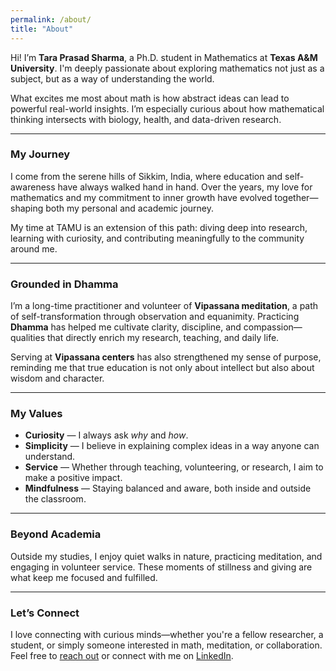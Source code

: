 ```yaml
---
permalink: /about/
title: "About"
---
```


Hi! I’m **Tara Prasad Sharma**, a Ph.D. student in Mathematics at **Texas A&M University**. I'm deeply passionate about exploring mathematics not just as a subject, but as a way of understanding the world.

What excites me most about math is how abstract ideas can lead to powerful real-world insights. I’m especially curious about how mathematical thinking intersects with biology, health, and data-driven research.

---

### My Journey

I come from the serene hills of Sikkim, India, where education and self-awareness have always walked hand in hand. Over the years, my love for mathematics and my commitment to inner growth have evolved together—shaping both my personal and academic journey.

My time at TAMU is an extension of this path: diving deep into research, learning with curiosity, and contributing meaningfully to the community around me.

---

### Grounded in Dhamma

I’m a long-time practitioner and volunteer of **Vipassana meditation**, a path of self-transformation through observation and equanimity. Practicing **Dhamma** has helped me cultivate clarity, discipline, and compassion—qualities that directly enrich my research, teaching, and daily life.

Serving at **Vipassana centers** has also strengthened my sense of purpose, reminding me that true education is not only about intellect but also about wisdom and character.

---

### My Values

- **Curiosity** — I always ask *why* and *how*.  
- **Simplicity** — I believe in explaining complex ideas in a way anyone can understand.  
- **Service** — Whether through teaching, volunteering, or research, I aim to make a positive impact.  
- **Mindfulness** — Staying balanced and aware, both inside and outside the classroom.

---

### Beyond Academia

Outside my studies, I enjoy quiet walks in nature, practicing meditation, and engaging in volunteer service. These moments of stillness and giving are what keep me focused and fulfilled.

---

### Let’s Connect

I love connecting with curious minds—whether you're a fellow researcher, a student, or simply someone interested in math, meditation, or collaboration. Feel free to [reach out](mailto:star_2025@tamu.edu) or connect with me on [LinkedIn](https://linkedin.com/in/taraps).
